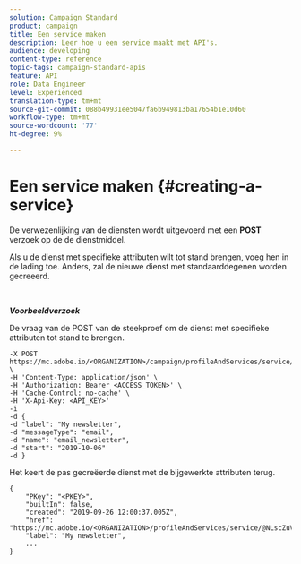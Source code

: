```yaml
---
solution: Campaign Standard
product: campaign
title: Een service maken
description: Leer hoe u een service maakt met API's.
audience: developing
content-type: reference
topic-tags: campaign-standard-apis
feature: API
role: Data Engineer
level: Experienced
translation-type: tm+mt
source-git-commit: 088b49931ee5047fa6b949813ba17654b1e10d60
workflow-type: tm+mt
source-wordcount: '77'
ht-degree: 9%

---
```



# Een service maken {#creating-a-service}

De verwezenlijking van de diensten wordt uitgevoerd met een **POST** verzoek op de de dienstmiddel.

Als u de dienst met specifieke attributen wilt tot stand brengen, voeg hen in de lading toe. Anders, zal de nieuwe dienst met standaarddegenen worden gecreeerd.

<br/>

***Voorbeeldverzoek***

De vraag van de POST van de steekproef om de dienst met specifieke attributen tot stand te brengen.

```
-X POST https://mc.adobe.io/<ORGANIZATION>/campaign/profileAndServices/service/ \
-H 'Content-Type: application/json' \
-H 'Authorization: Bearer <ACCESS_TOKEN>' \
-H 'Cache-Control: no-cache' \
-H 'X-Api-Key: <API_KEY>'
-i
-d {
-d "label": "My newsletter",
-d "messageType": "email",
-d "name": "email_newsletter",
-d "start": "2019-10-06"
-d }
```

Het keert de pas gecreëerde dienst met de bijgewerkte attributen terug.

```
{
    "PKey": "<PKEY>",
    "builtIn": false,
    "created": "2019-09-26 12:00:37.005Z",
    "href": "https://mc.adobe.io/<ORGANIZATION>/profileAndServices/service/@NLscZuVHxdVu9rPftvrMWFfR1zRIxQGswSOmGLrK09JTF_iWhB0JCUHEndA_vvy__k9mzOYa5NVkcWDcrK8qGh0wygahX9kRcD44kiWWSEceShn3",
    "label": "My newsletter",
    ...
}
```
